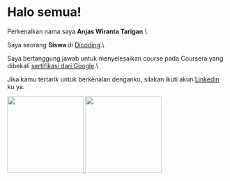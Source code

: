# Halo semua! 

Perkenalkan nama saya **Anjas Wiranta Tarigan**.\

Saya seorang **Siswa** di [Dicoding](https://www.dicoding.com/).\

Saya bertanggung jawab untuk menyelesaikan course pada Coursera yang dibekali [sertifikasi dari Google](https://www.coursera.org/account/).\

Jika kamu tertarik untuk berkenalan denganku, silakan ikuti akun [Linkedin](https://www.linkedin.com/in/anjas-wiranta-6541b8203/) ku ya.


<p align="left">
<a href="https://github.com/a-tar">
  <img height="175em" src="https://github-readme-stats-eight-theta.vercel.app/api?username=a-tar&show_icons=true&theme=algolia&include_all_commits=true&count_private=true"/>
  <img height="175em" src="https://github-readme-stats-eight-theta.vercel.app/api/top-langs/?username=a-tar&layout=compact&langs_count=8&theme=algolia"/>
</a>
</p>
